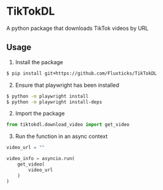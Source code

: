 # TikTokDL

A python package that downloads TikTok videos by URL

## Usage

1. Install the package

```bash
$ pip install git+https://github.com/Fluxticks/TikTokDL
```

2. Ensure that playwright has been installed

```bash
$ python -m playwright install
$ python -m playwright install-deps
```

2. Import the package

```python
from tiktokdl.download_video import get_video
```

3. Run the function in an async context

```python
video_url = ""

video_info = asyncio.run(
    get_video(
        video_url
    )
)
```
